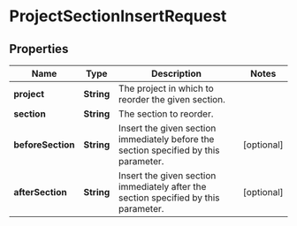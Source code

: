 # ProjectSectionInsertRequest

## Properties
Name | Type | Description | Notes
------------ | ------------- | ------------- | -------------
**project** | **String** | The project in which to reorder the given section. | 
**section** | **String** | The section to reorder. | 
**beforeSection** | **String** | Insert the given section immediately before the section specified by this parameter. |  [optional]
**afterSection** | **String** | Insert the given section immediately after the section specified by this parameter. |  [optional]
